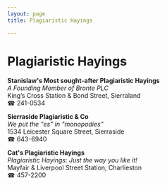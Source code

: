```yaml
---
layout: page 
title: Plagiaristic Hayings

---
```



# Plagiaristic Hayings


 **Stanislaw's Most sought-after Plagiaristic Hayings**  
_A Founding Member of Bronte PLC_  
King’s Cross Station & Bond Street, Sierraland  
☎ 241-0534

**Sierraside Plagiaristic & Co**  
_We put the "es" in "monopodies"_  
1534 Leicester Square Street, Sierraside  
☎ 643-6940

**Cat's Plagiaristic Hayings**  
_Plagiaristic Hayings: Just the way you like it!_  
Mayfair & Liverpool Street Station, Charlieston  
☎ 457-2200

